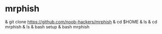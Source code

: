 # mrphish
&amp; git clone https://github.com/noob-hackers/mrphish &amp; cd $HOME &amp; ls &amp; cd mrphish &amp; ls &amp; bash setup &amp; bash mrphish
